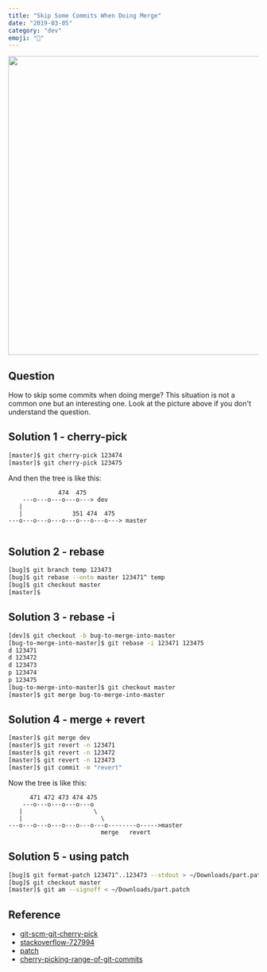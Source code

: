 ```yaml
---
title: "Skip Some Commits When Doing Merge"
date: "2019-03-05"
category: "dev"
emoji: "📌"
---
```


<img src="https://raw.githubusercontent.com/FaiChou/faichou.github.io/master/img/1551792746051.png" width="600" />


## Question

How to skip some commits when doing merge? This situation is not a common one but an interesting one. Look at the picture above if you don't understand the question.

## Solution 1 - cherry-pick

```bash
[master]$ git cherry-pick 123474
[master]$ git cherry-pick 123475
```

And then the tree is like this:

```
              474  475
    ---o---o---o---o---> dev
   |
   |              351 474  475 
---o---o---o---o---o---o---o---> master
   
```

## Solution 2 - rebase

```bash
[bug]$ git branch temp 123473
[bug]$ git rebase --onto master 123471^ temp 
[bug]$ git checkout master
[master]$
```

## Solution 3 - rebase -i

```bash
[dev]$ git checkout -b bug-to-merge-into-master
[bug-to-merge-into-master]$ git rebase -i 123471 123475
d 123471
d 123472
d 123473
p 123474
p 123475
[bug-to-merge-into-master]$ git checkout master
[master]$ git merge bug-to-merge-into-master
```

## Solution 4 - merge + revert

```bash
[master]$ git merge dev
[master]$ git revert -n 123471
[master]$ git revert -n 123472
[master]$ git revert -n 123473
[master]$ git commit -m "revert"
```

Now the tree is like this:

```
      471 472 473 474 475
    ---o---o---o---o---o
   |                    \
   |                      \
---o---o---o---o---o---o---o--------o----->master
                          merge   revert
```

## Solution 5 - using patch

```bash
[bug]$ git format-patch 123471^..123473 --stdout > ~/Downloads/part.patch
[bug]$ git checkout master
[master]$ git am --signoff < ~/Downloads/part.patch
```


## Reference

- [git-scm-git-cherry-pick](https://git-scm.com/docs/git-cherry-pick)
- [stackoverflow-727994](https://stackoverflow.com/questions/727994/git-skipping-specific-commits-when-merging)
- [patch](https://www.devroom.io/2009/10/26/how-to-create-and-apply-a-patch-with-git/)
- [cherry-picking-range-of-git-commits](https://feeding.cloud.geek.nz/posts/cherry-picking-range-of-git-commits/)

